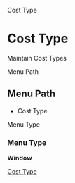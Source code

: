 
Cost Type
# Cost Type


Maintain Cost Types

Menu Path
## Menu Path



- Cost Type

Menu Type
### Menu Type

**Window**


[Cost Type](../../window-cost-type.md)